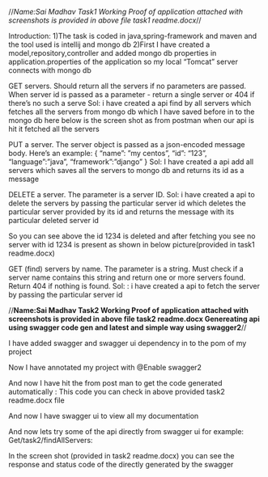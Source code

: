 
//*Name:Sai Madhav
Task1 	Working Proof of application  attached with screenshots is provided in above file task1 readme.docx*//

Introduction:
1)The task is coded in java,spring-framework and maven  and the tool used is intellij and mongo db
2)First I have created a model,repository,controller and added mongo db properties in application.properties of the application so my local “Tomcat” server connects with mongo db 

GET servers. Should return all the servers if no parameters are passed. When server id is passed as a parameter - return a single server or 404 if there’s no such a serve
Sol:
i have created a api find by all servers which fetches all the servers from mongo db which I have saved before in to the mongo db here below is the screen shot as from postman when our api is hit it fetched all the servers 
 
PUT a server. The server object is passed as a json-encoded message body. Here’s an
example:
{
“name”: ”my centos”,
“id”: “123”,
“language”:”java”,
“framework”:”django”
} 
Sol:
 I  have created a api add all servers which saves all the servers to mongo db and returns its id as a message
 
DELETE a server. The parameter is a server ID.
Sol: 
i have created a api to delete the servers by passing the particular server id  which deletes the particular server provided by its id and returns the message with its particular deleted server id
 
So you can see above the id 1234 is deleted and after fetching you see no server with id 1234 is present as shown in below picture(provided in task1 readme.docx)
 

GET (find) servers by name. The parameter is a string. Must check if a server name contains this string and return one or more servers found. Return 404 if nothing is found.
Sol: : i have created a api to fetch the server by passing the particular server id  
 


//**Name:Sai Madhav
Task2 Working Proof of application  attached with screenshots is provided in above file task2 readme.docx
Genereating api using swagger code gen and latest and simple way using swagger2**//

I have added swagger and swagger ui dependency in to the pom of my project 
 
Now I have annotated my project with @Enable swagger2
 
And now I have hit the from post man to get the code generated automatically : 
This code you can check in above provided task2 readme.docx file
 
 
And now I have swagger ui to view all my documentation 
 
And now lets try some of the api directly from swagger ui for example:
Get/task2/findAllServers:
 
In the screen shot (provided in task2 readme.docx) you can see the response and status code of the directly generated by the swagger 



